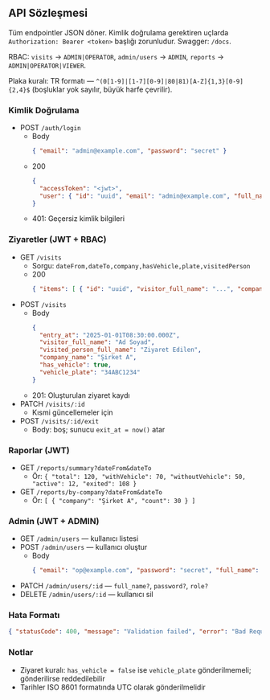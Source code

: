 ## API Sözleşmesi

Tüm endpointler JSON döner. Kimlik doğrulama gerektiren uçlarda `Authorization: Bearer <token>` başlığı zorunludur. Swagger: `/docs`.

RBAC: `visits` → `ADMIN|OPERATOR`, `admin/users` → `ADMIN`, `reports` → `ADMIN|OPERATOR|VIEWER`.

Plaka kuralı: TR formatı — `^(0[1-9]|[1-7][0-9]|80|81)[A-Z]{1,3}[0-9]{2,4}$` (boşluklar yok sayılır, büyük harfe çevrilir).

### Kimlik Doğrulama
- POST `/auth/login`
  - Body
    ```json
    { "email": "admin@example.com", "password": "secret" }
    ```
  - 200
    ```json
    {
      "accessToken": "<jwt>",
      "user": { "id": "uuid", "email": "admin@example.com", "full_name": "Admin", "role": "ADMIN" }
    }
    ```
  - 401: Geçersiz kimlik bilgileri

### Ziyaretler (JWT + RBAC)
- GET `/visits`
  - Sorgu: `dateFrom,dateTo,company,hasVehicle,plate,visitedPerson`
  - 200
    ```json
    { "items": [ { "id": "uuid", "visitor_full_name": "...", "company_name": "...", "entry_at": "2025-01-01T08:30:00Z", "exit_at": null, "has_vehicle": true, "vehicle_plate": "34ABC123" } ], "total": 1 }
    ```
- POST `/visits`
  - Body
    ```json
    {
      "entry_at": "2025-01-01T08:30:00.000Z",
      "visitor_full_name": "Ad Soyad",
      "visited_person_full_name": "Ziyaret Edilen",
      "company_name": "Şirket A",
      "has_vehicle": true,
      "vehicle_plate": "34ABC1234"
    }
    ```
  - 201: Oluşturulan ziyaret kaydı
- PATCH `/visits/:id`
  - Kısmi güncellemeler için
- POST `/visits/:id/exit`
  - Body: boş; sunucu `exit_at = now()` atar

### Raporlar (JWT)
- GET `/reports/summary?dateFrom&dateTo`
  - Ör: `{ "total": 120, "withVehicle": 70, "withoutVehicle": 50, "active": 12, "exited": 108 }`
- GET `/reports/by-company?dateFrom&dateTo`
  - Ör: `[ { "company": "Şirket A", "count": 30 } ]`

### Admin (JWT + ADMIN)
- GET `/admin/users` — kullanıcı listesi
- POST `/admin/users` — kullanıcı oluştur
  - Body
    ```json
    { "email": "op@example.com", "password": "secret", "full_name": "Operatör", "role": "OPERATOR" }
    ```
- PATCH `/admin/users/:id` — `full_name?`, `password?`, `role?`
- DELETE `/admin/users/:id` — kullanıcı sil

### Hata Formatı
```json
{ "statusCode": 400, "message": "Validation failed", "error": "Bad Request" }
```

### Notlar
- Ziyaret kuralı: `has_vehicle = false` ise `vehicle_plate` gönderilmemeli; gönderilirse reddedilebilir
- Tarihler ISO 8601 formatında UTC olarak gönderilmelidir
